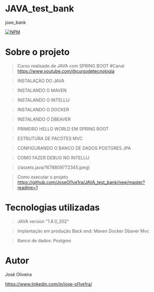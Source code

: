 # JAVA_test_bank
jose_bank


[![NPM](https://img.shields.io/npm/l/react)](https://github.com/JoseOl1ve1ra/JAVA_test_bank/new/master?readme=1/tree/main)

# Sobre o projeto 

>Curso realisado de JAVA com SPRING BOOT  #Canal https://www.youtube.com/@cursodetecnologia

>INSTALAÇÃO DO JAVA

>INSTALANDO O MAVEN

>INSTALANDO O INTELLIJ

>INSTALANDO O DOCKER

>INSTALANDO O DBEAVER

>PRIMEIRO HELLO WORLD EM SPRING BOOT

>ESTRUTURA DE PACOTES MVC

>CONFIGURANDO O BANCO DE DADOS POSTGRES JPA

>COMO FAZER DEBUG NO INTELLIJ


> (/assets.java/1678809772345.jpeg)



>Como executar o projeto
>https://github.com/JoseOl1ve1ra/JAVA_test_bank/new/master?readme=1


# Tecnologias utilizadas

>JAVA  version "1.8.0_202"


>Implantação em produção
>Back end: 
>Maven
>Docker
>Dbaver
>Mvc


>Banco de dados: Postgres



# Autor
José Oliveira

 https://www.linkedin.com/in/jose-ol1ve1ra/    

